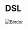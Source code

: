# DSL

[![Binder](https://mybinder.org/badge_logo.svg)](https://mybinder.org/v2/gh/niko-d/DSL/HEAD?labpath=basic_processing.ipynb)
